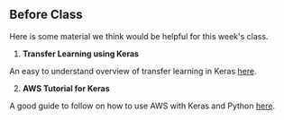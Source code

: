 Before Class
-

Here is some material we think would be helpful for this week's class.

1. **Transfer Learning using Keras**

An easy to understand overview of transfer learning in Keras [here](https://towardsdatascience.com/transfer-learning-using-keras-d804b2e04ef8).

2. **AWS Tutorial for Keras**

A good guide to follow on how to use AWS with Keras and Python [here](https://hackernoon.com/keras-with-gpu-on-amazon-ec2-a-step-by-step-instruction-4f90364e49ac).